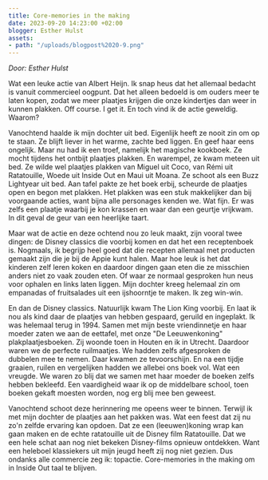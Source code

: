 ```yaml
---
title: Core-memories in the making
date: 2023-09-20 14:23:00 +02:00
blogger: Esther Hulst
assets:
- path: "/uploads/blogpost%2020-9.png"
---
```


*Door: Esther Hulst*

Wat een leuke actie van Albert Heijn. Ik snap heus dat het allemaal bedacht is vanuit commercieel oogpunt. Dat het alleen bedoeld is om ouders meer te laten kopen, zodat we meer plaatjes krijgen die onze kindertjes dan weer in kunnen plakken. Off course. I get it. En toch vind ik de actie geweldig. Waarom?

Vanochtend haalde ik mijn dochter uit bed. Eigenlijk heeft ze nooit zin om op te staan. Ze blijft liever in het warme, zachte bed liggen. En geef haar eens ongelijk. Maar nu had ik een troef, namelijk het magische kookboek. Ze mocht tijdens het ontbijt plaatjes plakken. En warempel, ze kwam meteen uit bed. Ze wilde wel plaatjes plakken van Miguel uit Coco, van Rémi uit Ratatouille, Woede uit Inside Out en Maui uit Moana. Ze schoot als een Buzz Lightyear uit bed. Aan tafel pakte ze het boek erbij, scheurde de plaatjes open en begon met plakken. Het plakken was een stuk makkelijker dan bij voorgaande acties, want bijna alle personages kenden we. Wat fijn. Er was zelfs een plaatje waarbij je kon krassen en waar dan een geurtje vrijkwam. In dit geval de geur van een heerlijke taart.

Maar wat de actie en deze ochtend nou zo leuk maakt, zijn vooral twee dingen: de Disney classics die voorbij komen en dat het een receptenboek is. Nogmaals, ik begrijp heel goed dat die recepten allemaal met producten gemaakt zijn die je bij de Appie kunt halen. Maar hoe leuk is het dat kinderen zelf leren koken en daardoor dingen gaan eten die ze misschien anders niet zo vaak zouden eten. Of waar ze normaal gesproken hun neus voor ophalen en links laten liggen. Mijn dochter kreeg helemaal zin om empanadas of fruitsalades uit een ijshoorntje te maken. Ik zeg win-win.

En dan de Disney classics. Natuurlijk kwam The Lion King voorbij. En laat ik nou als kind daar de plaatjes van hebben gespaard, geruild en ingeplakt. Ik was helemaal terug in 1994. Samen met mijn beste vriendinnetje en haar moeder zaten we aan de eettafel, met onze "De Leeuwenkoning" plakplaatjesboeken. Zij woonde toen in Houten en ik in Utrecht. Daardoor waren we de perfecte ruilmaatjes. We hadden zelfs afgesproken de dubbelen mee te nemen. Daar kwamen ze tevoorschijn. En na een tijdje graaien, ruilen en vergelijken hadden we allebei ons boek vol. Wat een vreugde. We waren zo blij dat we samen met haar moeder de boeken zelfs hebben bekleefd. Een vaardigheid waar ik op de middelbare school, toen boeken gekaft moesten worden, nog erg blij mee ben geweest.

Vanochtend schoot deze herinnering me opeens weer te binnen. Terwijl ik met mijn dochter de plaatjes aan het pakken was. Wat een feest dat zij nu zo'n zelfde ervaring kan opdoen. Dat ze een (leeuwen)koning wrap kan gaan maken en de echte ratatouille uit de Disney film Ratatouille. Dat we een hele schat aan nog niet bekeken Disney-films opnieuw ontdekken. Want een heleboel klassiekers uit mijn jeugd heeft zij nog niet gezien. Dus ondanks alle commercie zeg ik: topactie. Core-memories in the making om in Inside Out taal te blijven.